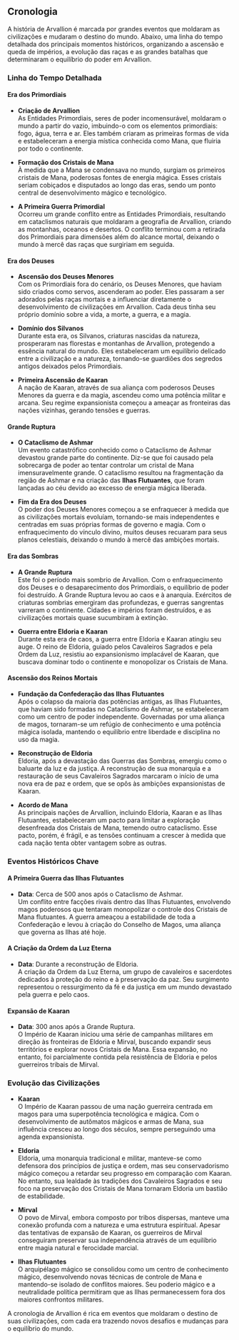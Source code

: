 ## Cronologia

A história de Arvallion é marcada por grandes eventos que moldaram as civilizações e mudaram o destino do mundo. Abaixo, uma linha do tempo detalhada dos principais momentos históricos, organizando a ascensão e queda de impérios, a evolução das raças e as grandes batalhas que determinaram o equilíbrio do poder em Arvallion.

### Linha do Tempo Detalhada

#### Era dos Primordiais
- **Criação de Arvallion**  
  As Entidades Primordiais, seres de poder incomensurável, moldaram o mundo a partir do vazio, imbuindo-o com os elementos primordiais: fogo, água, terra e ar. Eles também criaram as primeiras formas de vida e estabeleceram a energia mística conhecida como Mana, que fluiria por todo o continente.
  
- **Formação dos Cristais de Mana**  
  À medida que a Mana se condensava no mundo, surgiam os primeiros cristais de Mana, poderosas fontes de energia mágica. Esses cristais seriam cobiçados e disputados ao longo das eras, sendo um ponto central de desenvolvimento mágico e tecnológico.

- **A Primeira Guerra Primordial**  
  Ocorreu um grande conflito entre as Entidades Primordiais, resultando em cataclismos naturais que moldaram a geografia de Arvallion, criando as montanhas, oceanos e desertos. O conflito terminou com a retirada dos Primordiais para dimensões além do alcance mortal, deixando o mundo à mercê das raças que surgiriam em seguida.

#### Era dos Deuses
- **Ascensão dos Deuses Menores**  
  Com os Primordiais fora do cenário, os Deuses Menores, que haviam sido criados como servos, ascenderam ao poder. Eles passaram a ser adorados pelas raças mortais e a influenciar diretamente o desenvolvimento de civilizações em Arvallion. Cada deus tinha seu próprio domínio sobre a vida, a morte, a guerra, e a magia.

- **Domínio dos Silvanos**  
  Durante esta era, os Silvanos, criaturas nascidas da natureza, prosperaram nas florestas e montanhas de Arvallion, protegendo a essência natural do mundo. Eles estabeleceram um equilíbrio delicado entre a civilização e a natureza, tornando-se guardiões dos segredos antigos deixados pelos Primordiais.

- **Primeira Ascensão de Kaaran**  
  A nação de Kaaran, através de sua aliança com poderosos Deuses Menores da guerra e da magia, ascendeu como uma potência militar e arcana. Seu regime expansionista começou a ameaçar as fronteiras das nações vizinhas, gerando tensões e guerras.

#### Grande Ruptura
- **O Cataclismo de Ashmar**  
  Um evento catastrófico conhecido como o Cataclismo de Ashmar devastou grande parte do continente. Diz-se que foi causado pela sobrecarga de poder ao tentar controlar um cristal de Mana imensuravelmente grande. O cataclismo resultou na fragmentação da região de Ashmar e na criação das **Ilhas Flutuantes**, que foram lançadas ao céu devido ao excesso de energia mágica liberada.

- **Fim da Era dos Deuses**  
  O poder dos Deuses Menores começou a se enfraquecer à medida que as civilizações mortais evoluíam, tornando-se mais independentes e centradas em suas próprias formas de governo e magia. Com o enfraquecimento do vínculo divino, muitos deuses recuaram para seus planos celestiais, deixando o mundo à mercê das ambições mortais.

#### Era das Sombras
- **A Grande Ruptura**  
  Este foi o período mais sombrio de Arvallion. Com o enfraquecimento dos Deuses e o desaparecimento dos Primordiais, o equilíbrio de poder foi destruído. A Grande Ruptura levou ao caos e à anarquia. Exércitos de criaturas sombrias emergiram das profundezas, e guerras sangrentas varreram o continente. Cidades e impérios foram destruídos, e as civilizações mortais quase sucumbiram à extinção.

- **Guerra entre Eldoria e Kaaran**  
  Durante esta era de caos, a guerra entre Eldoria e Kaaran atingiu seu auge. O reino de Eldoria, guiado pelos Cavaleiros Sagrados e pela Ordem da Luz, resistiu ao expansionismo implacável de Kaaran, que buscava dominar todo o continente e monopolizar os Cristais de Mana.

#### Ascensão dos Reinos Mortais
- **Fundação da Confederação das Ilhas Flutuantes**  
  Após o colapso da maioria das potências antigas, as Ilhas Flutuantes, que haviam sido formadas no Cataclismo de Ashmar, se estabeleceram como um centro de poder independente. Governadas por uma aliança de magos, tornaram-se um refúgio de conhecimento e uma potência mágica isolada, mantendo o equilíbrio entre liberdade e disciplina no uso da magia.

- **Reconstrução de Eldoria**  
  Eldoria, após a devastação das Guerras das Sombras, emergiu como o baluarte da luz e da justiça. A reconstrução de sua monarquia e a restauração de seus Cavaleiros Sagrados marcaram o início de uma nova era de paz e ordem, que se opôs às ambições expansionistas de Kaaran.

- **Acordo de Mana**  
  As principais nações de Arvallion, incluindo Eldoria, Kaaran e as Ilhas Flutuantes, estabeleceram um pacto para limitar a exploração desenfreada dos Cristais de Mana, temendo outro cataclismo. Esse pacto, porém, é frágil, e as tensões continuam a crescer à medida que cada nação tenta obter vantagem sobre as outras.

### Eventos Históricos Chave

#### A Primeira Guerra das Ilhas Flutuantes
- **Data**: Cerca de 500 anos após o Cataclismo de Ashmar.  
  Um conflito entre facções rivais dentro das Ilhas Flutuantes, envolvendo magos poderosos que tentaram monopolizar o controle dos Cristais de Mana flutuantes. A guerra ameaçou a estabilidade de toda a Confederação e levou à criação do Conselho de Magos, uma aliança que governa as Ilhas até hoje.

#### A Criação da Ordem da Luz Eterna
- **Data**: Durante a reconstrução de Eldoria.  
  A criação da Ordem da Luz Eterna, um grupo de cavaleiros e sacerdotes dedicados à proteção do reino e à preservação da paz. Seu surgimento representou o ressurgimento da fé e da justiça em um mundo devastado pela guerra e pelo caos.

#### Expansão de Kaaran
- **Data**: 300 anos após a Grande Ruptura.  
  O Império de Kaaran iniciou uma série de campanhas militares em direção às fronteiras de Eldoria e Mirval, buscando expandir seus territórios e explorar novos Cristais de Mana. Essa expansão, no entanto, foi parcialmente contida pela resistência de Eldoria e pelos guerreiros tribais de Mirval.

### Evolução das Civilizações

- **Kaaran**  
  O Império de Kaaran passou de uma nação guerreira centrada em magos para uma superpotência tecnológica e mágica. Com o desenvolvimento de autômatos mágicos e armas de Mana, sua influência cresceu ao longo dos séculos, sempre perseguindo uma agenda expansionista.

- **Eldoria**  
  Eldoria, uma monarquia tradicional e militar, manteve-se como defensora dos princípios de justiça e ordem, mas seu conservadorismo mágico começou a retardar seu progresso em comparação com Kaaran. No entanto, sua lealdade às tradições dos Cavaleiros Sagrados e seu foco na preservação dos Cristais de Mana tornaram Eldoria um bastião de estabilidade.

- **Mirval**  
  O povo de Mirval, embora composto por tribos dispersas, manteve uma conexão profunda com a natureza e uma estrutura espiritual. Apesar das tentativas de expansão de Kaaran, os guerreiros de Mirval conseguiram preservar sua independência através de um equilíbrio entre magia natural e ferocidade marcial.

- **Ilhas Flutuantes**  
  O arquipélago mágico se consolidou como um centro de conhecimento mágico, desenvolvendo novas técnicas de controle de Mana e mantendo-se isolado de conflitos maiores. Seu poderio mágico e a neutralidade política permitiram que as Ilhas permanecessem fora dos maiores confrontos militares.

A cronologia de Arvallion é rica em eventos que moldaram o destino de suas civilizações, com cada era trazendo novos desafios e mudanças para o equilíbrio do mundo.
